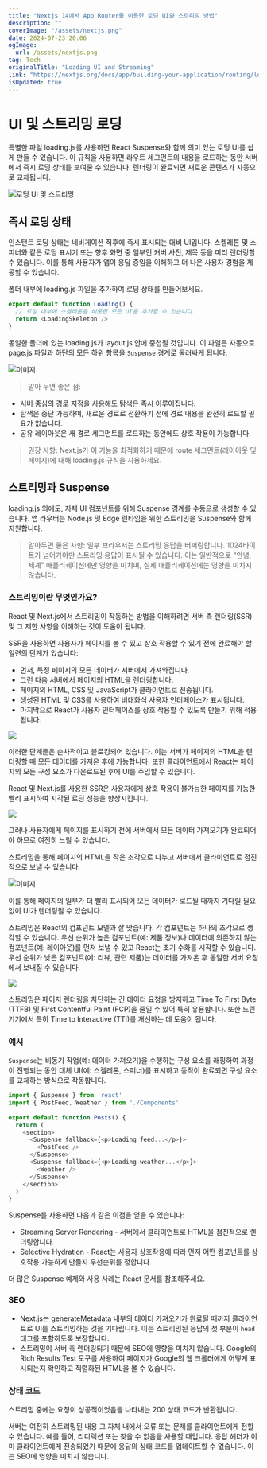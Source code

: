 ```yaml
---
title: "Nextjs 14에서 App Router를 이용한 로딩 UI와 스트리밍 방법"
description: ""
coverImage: "/assets/nextjs.png"
date: 2024-07-23 20:06
ogImage: 
  url: /assets/nextjs.png
tag: Tech
originalTitle: "Loading UI and Streaming"
link: "https://nextjs.org/docs/app/building-your-application/routing/loading-ui-and-streaming"
isUpdated: true
---
```





# UI 및 스트리밍 로딩

특별한 파일 loading.js를 사용하면 React Suspense와 함께 의미 있는 로딩 UI를 쉽게 만들 수 있습니다. 이 규칙을 사용하면 라우트 세그먼트의 내용을 로드하는 동안 서버에서 즉시 로딩 상태를 보여줄 수 있습니다. 렌더링이 완료되면 새로운 콘텐츠가 자동으로 교체됩니다.

![로딩 UI 및 스트리밍](/assets/img/2024-07-23-LoadingUIandStreaming_0.png)

## 즉시 로딩 상태

<div class="content-ad"></div>

인스턴트 로딩 상태는 네비게이션 직후에 즉시 표시되는 대비 UI입니다. 스켈레톤 및 스피너와 같은 로딩 표시기 또는 향후 화면 중 일부인 커버 사진, 제목 등을 미리 렌더링할 수 있습니다. 이를 통해 사용자가 앱이 응답 중임을 이해하고 더 나은 사용자 경험을 제공할 수 있습니다.

폴더 내부에 loading.js 파일을 추가하여 로딩 상태를 만들어보세요.

```js
export default function Loading() {
  // 로딩 내부에 스켈레톤을 비롯한 모든 UI를 추가할 수 있습니다.
  return <LoadingSkeleton />
}
```

<div class="content-ad"></div>

동일한 폴더에 있는 loading.js가 layout.js 안에 중첩될 것입니다. 이 파일은 자동으로 page.js 파일과 하단의 모든 하위 항목을 `Suspense` 경계로 둘러싸게 됩니다.

![이미지](/assets/img/2024-07-23-LoadingUIandStreaming_2.png)

> 알아 두면 좋은 점:
- 서버 중심의 경로 지정을 사용해도 탐색은 즉시 이루어집니다.
- 탐색은 중단 가능하며, 새로운 경로로 전환하기 전에 경로 내용을 완전히 로드할 필요가 없습니다.
- 공유 레이아웃은 새 경로 세그먼트를 로드하는 동안에도 상호 작용이 가능합니다.

> 권장 사항: Next.js가 이 기능을 최적화하기 때문에 route 세그먼트(레이아웃 및 페이지)에 대해 loading.js 규칙을 사용하세요.

<div class="content-ad"></div>

## 스트리밍과 Suspense

loading.js 외에도, 자체 UI 컴포넌트를 위해 Suspense 경계를 수동으로 생성할 수 있습니다. 앱 라우터는 Node.js 및 Edge 런타임을 위한 스트리밍을 Suspense와 함께 지원합니다.

> 알아두면 좋은 사항:
일부 브라우저는 스트리밍 응답을 버퍼링합니다. 1024바이트가 넘어가야만 스트리밍 응답이 표시될 수 있습니다. 이는 일반적으로 "안녕, 세계" 애플리케이션에만 영향을 미치며, 실제 애플리케이션에는 영향을 미치지 않습니다.

### 스트리밍이란 무엇인가요?

<div class="content-ad"></div>

React 및 Next.js에서 스트리밍이 작동하는 방법을 이해하려면 서버 측 렌더링(SSR) 및 그 제한 사항을 이해하는 것이 도움이 됩니다.

SSR을 사용하면 사용자가 페이지를 볼 수 있고 상호 작용할 수 있기 전에 완료해야 할 일련의 단계가 있습니다:

- 먼저, 특정 페이지의 모든 데이터가 서버에서 가져와집니다.
- 그런 다음 서버에서 페이지의 HTML을 렌더링합니다.
- 페이지의 HTML, CSS 및 JavaScript가 클라이언트로 전송됩니다.
- 생성된 HTML 및 CSS를 사용하여 비대화식 사용자 인터페이스가 표시됩니다.
- 마지막으로 React가 사용자 인터페이스를 상호 작용할 수 있도록 만들기 위해 적용됩니다.

<img src="/assets/img/2024-07-23-LoadingUIandStreaming_3.png" />

<div class="content-ad"></div>

이러한 단계들은 순차적이고 블로킹되어 있습니다. 이는 서버가 페이지의 HTML을 렌더링할 때 모든 데이터를 가져온 후에 가능합니다. 또한 클라이언트에서 React는 페이지의 모든 구성 요소가 다운로드된 후에 UI를 주입할 수 있습니다.

React 및 Next.js를 사용한 SSR은 사용자에게 상호 작용이 불가능한 페이지를 가능한 빨리 표시하여 지각된 로딩 성능을 향상시킵니다.

<img src="/assets/img/2024-07-23-LoadingUIandStreaming_4.png" />

그러나 사용자에게 페이지를 표시하기 전에 서버에서 모든 데이터 가져오기가 완료되어야 하므로 여전히 느릴 수 있습니다.

<div class="content-ad"></div>

스트리밍을 통해 페이지의 HTML을 작은 조각으로 나누고 서버에서 클라이언트로 점진적으로 보낼 수 있습니다.

![이미지](/assets/img/2024-07-23-LoadingUIandStreaming_5.png)

이를 통해 페이지의 일부가 더 빨리 표시되어 모든 데이터가 로드될 때까지 기다릴 필요 없이 UI가 렌더링될 수 있습니다.

스트리밍은 React의 컴포넌트 모델과 잘 맞습니다. 각 컴포넌트는 하나의 조각으로 생각할 수 있습니다. 우선 순위가 높은 컴포넌트(예: 제품 정보)나 데이터에 의존하지 않는 컴포넌트(예: 레이아웃)를 먼저 보낼 수 있고 React는 조기 수화를 시작할 수 있습니다. 우선 순위가 낮은 컴포넌트(예: 리뷰, 관련 제품)는 데이터를 가져온 후 동일한 서버 요청에서 보내질 수 있습니다.

<div class="content-ad"></div>

<img src="/assets/img/2024-07-23-LoadingUIandStreaming_6.png" />

스트리밍은 페이지 렌더링을 차단하는 긴 데이터 요청을 방지하고 Time To First Byte (TTFB) 및 First Contentful Paint (FCP)을 줄일 수 있어 특히 유용합니다. 또한 느린 기기에서 특히 Time to Interactive (TTI)를 개선하는 데 도움이 됩니다.

### 예시

`Suspense`는 비동기 작업(예: 데이터 가져오기)을 수행하는 구성 요소를 래핑하여 과정이 진행되는 동안 대체 UI(예: 스켈레톤, 스피너)를 표시하고 동작이 완료되면 구성 요소를 교체하는 방식으로 작동합니다.

<div class="content-ad"></div>

```js
import { Suspense } from 'react'
import { PostFeed, Weather } from './Components'
 
export default function Posts() {
  return (
    <section>
      <Suspense fallback={<p>Loading feed...</p>}>
        <PostFeed />
      </Suspense>
      <Suspense fallback={<p>Loading weather...</p>}>
        <Weather />
      </Suspense>
    </section>
  )
}
```

Suspense를 사용하면 다음과 같은 이점을 얻을 수 있습니다:

- Streaming Server Rendering - 서버에서 클라이언트로 HTML을 점진적으로 렌더링합니다.
- Selective Hydration - React는 사용자 상호작용에 따라 먼저 어떤 컴포넌트를 상호작용 가능하게 만들지 우선순위를 정합니다.

더 많은 Suspense 예제와 사용 사례는 React 문서를 참조해주세요.


<div class="content-ad"></div>

### SEO

- Next.js는 generateMetadata 내부의 데이터 가져오기가 완료될 때까지 클라이언트로 UI를 스트리밍하는 것을 기다립니다. 이는 스트리밍된 응답의 첫 부분이 `head` 태그를 포함하도록 보장합니다.
- 스트리밍이 서버 측 렌더링되기 때문에 SEO에 영향을 미치지 않습니다. Google의 Rich Results Test 도구를 사용하여 페이지가 Google의 웹 크롤러에게 어떻게 표시되는지 확인하고 직렬화된 HTML을 볼 수 있습니다.

### 상태 코드

스트리밍 중에는 요청이 성공적이었음을 나타내는 200 상태 코드가 반환됩니다.

<div class="content-ad"></div>

서버는 여전히 스트리밍된 내용 그 자체 내에서 오류 또는 문제를 클라이언트에게 전할 수 있습니다. 예를 들어, 리디렉션 또는 찾을 수 없음을 사용할 때입니다. 응답 헤더가 이미 클라이언트에게 전송되었기 때문에 응답의 상태 코드를 업데이트할 수 없습니다. 이는 SEO에 영향을 미치지 않습니다.